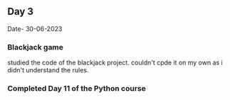 ## Day 3 
Date- 30-06-2023
### Blackjack game
studied the code of the blackjack project.
couldn't cpde it on my own as i didn't understand the rules.
### Completed Day 11 of the Python course
